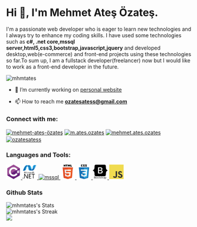 <h1 align="left">Hi 👋, I'm Mehmet Ateş Özateş.</h1>
<p align="left"> I'm a passionate web developer who is eager to learn new technologies and I always try to enhance my coding skills. I have used some technologies such as <b>c#, .net core,mssql server,html5,css3,bootstrap,javascript,jquery</b> and developed desktop,web(e-commerce) and front-end projects using these technologies so far.To sum up, I am a fullstack developer(freelancer) now but I would like to work as a front-end developer in the future.</p>

<p align="left"> <img src="https://komarev.com/ghpvc/?username=mhmtates&label=Profile%20views&color=0e75b6&style=flat" alt="mhmtates" /> </p>

- 🔭 I’m currently working on [personal website](https://github.com/mhmtates/personal-website)

- 📫 How to reach me **ozatesatess@gmail.com**

<h3 align="left">Connect with me:</h3>
<p align="left">
<a href="https://linkedin.com/in/mehmet-ateş-özateş" target="blank"><img align="center" src="https://raw.githubusercontent.com/rahuldkjain/github-profile-readme-generator/master/src/images/icons/Social/linked-in-alt.svg" alt="mehmet-ateş-özateş" height="30" width="40" /></a>
<a href="https://fb.com/m.ates.ozates" target="blank"><img align="center" src="https://raw.githubusercontent.com/rahuldkjain/github-profile-readme-generator/master/src/images/icons/Social/facebook.svg" alt="m.ates.ozates" height="30" width="40" /></a>
<a href="https://instagram.com/mehmet.ates.ozates" target="blank"><img align="center" src="https://raw.githubusercontent.com/rahuldkjain/github-profile-readme-generator/master/src/images/icons/Social/instagram.svg" alt="mehmet.ates.ozates" height="30" width="40" /></a>
<a href="https://www.hackerrank.com/ozatesatess" target="blank"><img align="center" src="https://raw.githubusercontent.com/rahuldkjain/github-profile-readme-generator/master/src/images/icons/Social/hackerrank.svg" alt="ozatesatess" height="30" width="40" /></a>
</p>

<h3 align="left">Languages and Tools:</h3>
<p align="left"> 
  <a href="https://www.w3schools.com/cs/" target="_blank" rel="noreferrer"> <img src="https://raw.githubusercontent.com/devicons/devicon/master/icons/csharp/csharp-original.svg" alt="csharp" width="40" height="40"/> </a>
  <a href="https://dotnet.microsoft.com/" target="_blank" rel="noreferrer">
    <img src="https://raw.githubusercontent.com/devicons/devicon/master/icons/dot-net/dot-net-original-wordmark.svg" alt="dotnet" width="40" height="40"/> 

  <a href="https://www.microsoft.com/en-us/sql-server" target="_blank" rel="noreferrer"> 
    <img src="https://www.svgrepo.com/show/303229/microsoft-sql-server-logo.svg" alt="mssql" width="40" height="40"/> 
  </a> 
  
  </a> 
  <a href="https://www.w3.org/html/" target="_blank" rel="noreferrer"> <img src="https://raw.githubusercontent.com/devicons/devicon/master/icons/html5/html5-original-wordmark.svg" alt="html5" width="40" height="40"/> </a>
  <a href="https://www.w3schools.com/css/" target="_blank" rel="noreferrer"> <img src="https://raw.githubusercontent.com/devicons/devicon/master/icons/css3/css3-original-wordmark.svg" alt="css3" width="40" height="40"/> </a>
  <a href="https://getbootstrap.com" target="_blank" rel="noreferrer"> <img src="https://raw.githubusercontent.com/devicons/devicon/master/icons/bootstrap/bootstrap-plain-wordmark.svg" alt="bootstrap" width="40" height="40"/>  </a>   <a href="https://developer.mozilla.org/en-US/docs/Web/JavaScript" target="_blank" rel="noreferrer"> <img src="https://raw.githubusercontent.com/devicons/devicon/master/icons/javascript/javascript-original.svg" alt="javascript" width="40" height="40"/> </a> </p>

  


<h3 align="left"> Github Stats </h3>

![mhmtates's Stats](https://github-readme-stats.vercel.app/api?username=mhmtates&theme=monokai&show_icons=true&hide_border=true&count_private=true) <br/>
![mhmtates's Streak](https://github-readme-streak-stats.herokuapp.com/?user=mhmtates&theme=monokai&hide_border=true) <br/>
![](https://github-readme-stats.vercel.app/api/top-langs/?username=mhmtates&theme=radical&hide_border=true&include_all_commits=false&count_private=false&layout=compact)



